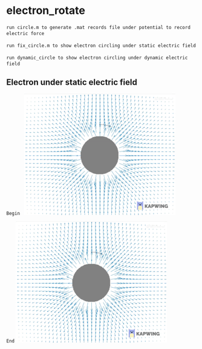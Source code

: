# electron_rotate
```
run circle.m to generate .mat records file under potential to record electric force

run fix_circle.m to show electron circling under static electric field

run dynamic_circle to show electron circling under dynamic electric field
```
## Electron under static electric field
`Begin
`
<img src="https://github.com/jasoonn/electron_rotate/blob/master/images/no_change.gif" width="400" height="320">

`End`
<img src="https://github.com/jasoonn/electron_rotate/blob/master/images/no_change.gif" width="400" height="320">


